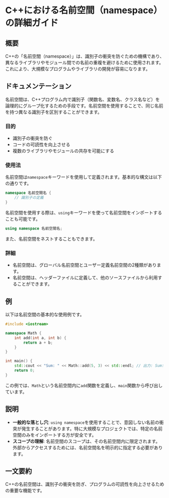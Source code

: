 <!--
Meta Description: # C++における名前空間（namespace）の詳細ガイド ## 概要 C++の「名前空間（namespace）」は、識別子の衝突を防ぐための機構であり、異なるライブラリやモジュール間での名前の重複を避けるために使用されます。これにより、大規模なプログラムやライブラリの開発が容易になります。 ##...
Meta Keywords: namespace, 名前空間は, int, cpp, using
-->

# C++における名前空間（namespace）の詳細ガイド

## 概要
C++の「名前空間（namespace）」は、識別子の衝突を防ぐための機構であり、異なるライブラリやモジュール間での名前の重複を避けるために使用されます。これにより、大規模なプログラムやライブラリの開発が容易になります。

## ドキュメンテーション
名前空間は、C++プログラム内で識別子（関数名、変数名、クラス名など）を論理的にグループ化するための手段です。名前空間を使用することで、同じ名前を持つ異なる識別子を区別することができます。

### 目的
- 識別子の衝突を防ぐ
- コードの可読性を向上させる
- 複数のライブラリやモジュールの共存を可能にする

### 使用法
名前空間は`namespace`キーワードを使用して定義されます。基本的な構文は以下の通りです。

```cpp
namespace 名前空間名 {
    // 識別子の定義
}
```

名前空間を使用する際は、`using`キーワードを使って名前空間をインポートすることも可能です。

```cpp
using namespace 名前空間名;
```

また、名前空間をネストすることもできます。

### 詳細
- 名前空間は、グローバル名前空間とユーザー定義名前空間の2種類があります。
- 名前空間は、ヘッダーファイルに定義して、他のソースファイルから利用することができます。

## 例
以下は名前空間の基本的な使用例です。

```cpp
#include <iostream>

namespace Math {
    int add(int a, int b) {
        return a + b;
    }
}

int main() {
    std::cout << "Sum: " << Math::add(5, 3) << std::endl; // 出力: Sum: 8
    return 0;
}
```

この例では、`Math`という名前空間内に`add`関数を定義し、`main`関数から呼び出しています。

## 説明
- **一般的な落とし穴**: `using namespace`を使用することで、意図しない名前の衝突が発生することがあります。特に大規模なプロジェクトでは、特定の名前空間のみをインポートする方が安全です。
- **スコープの理解**: 名前空間のスコープは、その名前空間内に限定されます。外部からアクセスするためには、名前空間名を明示的に指定する必要があります。

## 一文要約
C++の名前空間は、識別子の衝突を防ぎ、プログラムの可読性を向上させるための重要な機能です。